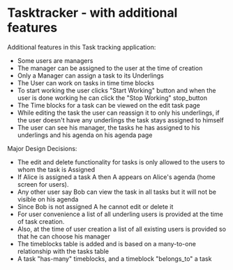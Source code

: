 # Tasktracker - with additional features 

Additional features in this Task tracking application:

- Some users are managers
- The manager can be assigned to the user at the time of creation
- Only a Manager can assign a task to its Underlings
- The User can work on tasks in time time blocks
- To start working the user clicks "Start Working" button and when the user is done working he can click the "Stop Working" stop_button
- The Time blocks for a task can be viewed on the edit task page
- While editing the task the user can reassign it to only his underlings, if the user doesn't have any underlings the task stays assigned to himself
- The user can see his manager, the tasks he has assigned to his underlings and his agenda on his agenda page


Major Design Decisions:
- The edit and delete functionality for tasks is only allowed to the users to whom the task is Assigned
- If Alice is assigned a task A then A appears on Alice's agenda (home screen for users).
- Any other user say Bob can view the task in all tasks but it will not be visible on his agenda
- Since Bob is not assigned A he cannot edit or delete it
- For user convenience a list of all underling users is provided at the time of task creation.
- Also, at the time of user creation a list of all existing users is provided so that he can choose his manager
- The timeblocks table is added and is based on a many-to-one relationship with the tasks table
- A task "has-many" timeblocks, and a timeblock "belongs_to" a task
